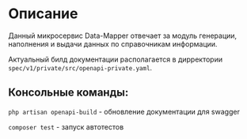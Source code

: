 # Описание

Данный микросервис Data-Mapper отвечает за модуль генерации, наполнения и выдачи данных по справочникам информации.

Актуальный билд документации располагается в дирректории `spec/v1/private/src/openapi-private.yaml`.

## Консольные команды:

`php artisan openapi-build` - обновление документации для swagger

`composer test` - запуск автотестов
